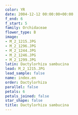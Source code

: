 ```yaml
---
color: YR
date: 2004-12-12 00:00:00+00:00
f_end: 6
f_start: 5
family: Orchidaceae
flower_type: B
image:
- M_2_1215.JPG
- M_2_1296.JPG
- M_2_1244.JPG
- M_2_1246.JPG
- M_2_1299.JPG
latin: Dactylorhiza sambucina
lead: M_2_1215.JPG
lead_sample: false
name: index.en
order: Dactylorhiza
parallel: false
petals: 6
petals_joined: false
star_shape: false
title: Dactylorhiza sambucina
---
```

